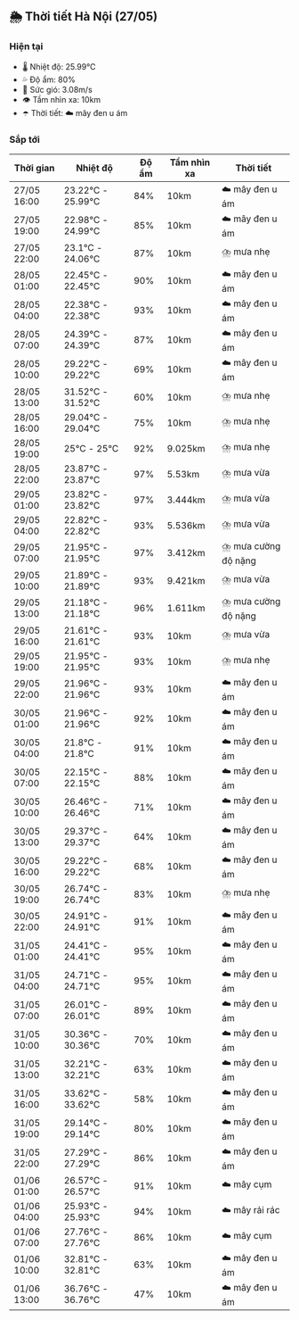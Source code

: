 ## 🌦️ Thời tiết Hà Nội (27/05)

### Hiện tại

- 🌡️ Nhiệt độ: 25.99℃
- 💦 Độ ẩm: 80%
- 💨 Sức gió: 3.08m/s
- 👁️ Tầm nhìn xa: 10km
- ☂️ Thời tiết: ☁️ mây đen u ám

### Sắp tới

| Thời gian | Nhiệt độ | Độ ẩm | Tầm nhìn xa | Thời tiết |
| --- | --- | --- | --- | --- |
| 27/05 16:00 | 23.22℃ - 25.99℃ | 84% | 10km | ☁️ mây đen u ám |
| 27/05 19:00 | 22.98℃ - 24.99℃ | 85% | 10km | ☁️ mây đen u ám |
| 27/05 22:00 | 23.1℃ - 24.06℃ | 87% | 10km | ⛈️ mưa nhẹ |
| 28/05 01:00 | 22.45℃ - 22.45℃ | 90% | 10km | ☁️ mây đen u ám |
| 28/05 04:00 | 22.38℃ - 22.38℃ | 93% | 10km | ☁️ mây đen u ám |
| 28/05 07:00 | 24.39℃ - 24.39℃ | 87% | 10km | ☁️ mây đen u ám |
| 28/05 10:00 | 29.22℃ - 29.22℃ | 69% | 10km | ☁️ mây đen u ám |
| 28/05 13:00 | 31.52℃ - 31.52℃ | 60% | 10km | ⛈️ mưa nhẹ |
| 28/05 16:00 | 29.04℃ - 29.04℃ | 75% | 10km | ⛈️ mưa nhẹ |
| 28/05 19:00 | 25℃ - 25℃ | 92% | 9.025km | ⛈️ mưa nhẹ |
| 28/05 22:00 | 23.87℃ - 23.87℃ | 97% | 5.53km | ⛈️ mưa vừa |
| 29/05 01:00 | 23.82℃ - 23.82℃ | 97% | 3.444km | ⛈️ mưa vừa |
| 29/05 04:00 | 22.82℃ - 22.82℃ | 93% | 5.536km | ⛈️ mưa vừa |
| 29/05 07:00 | 21.95℃ - 21.95℃ | 97% | 3.412km | ⛈️ mưa cường độ nặng |
| 29/05 10:00 | 21.89℃ - 21.89℃ | 93% | 9.421km | ⛈️ mưa vừa |
| 29/05 13:00 | 21.18℃ - 21.18℃ | 96% | 1.611km | ⛈️ mưa cường độ nặng |
| 29/05 16:00 | 21.61℃ - 21.61℃ | 93% | 10km | ⛈️ mưa vừa |
| 29/05 19:00 | 21.95℃ - 21.95℃ | 93% | 10km | ⛈️ mưa nhẹ |
| 29/05 22:00 | 21.96℃ - 21.96℃ | 93% | 10km | ☁️ mây đen u ám |
| 30/05 01:00 | 21.96℃ - 21.96℃ | 92% | 10km | ☁️ mây đen u ám |
| 30/05 04:00 | 21.8℃ - 21.8℃ | 91% | 10km | ☁️ mây đen u ám |
| 30/05 07:00 | 22.15℃ - 22.15℃ | 88% | 10km | ☁️ mây đen u ám |
| 30/05 10:00 | 26.46℃ - 26.46℃ | 71% | 10km | ☁️ mây đen u ám |
| 30/05 13:00 | 29.37℃ - 29.37℃ | 64% | 10km | ☁️ mây đen u ám |
| 30/05 16:00 | 29.22℃ - 29.22℃ | 68% | 10km | ☁️ mây đen u ám |
| 30/05 19:00 | 26.74℃ - 26.74℃ | 83% | 10km | ⛈️ mưa nhẹ |
| 30/05 22:00 | 24.91℃ - 24.91℃ | 91% | 10km | ☁️ mây đen u ám |
| 31/05 01:00 | 24.41℃ - 24.41℃ | 95% | 10km | ☁️ mây đen u ám |
| 31/05 04:00 | 24.71℃ - 24.71℃ | 95% | 10km | ☁️ mây đen u ám |
| 31/05 07:00 | 26.01℃ - 26.01℃ | 89% | 10km | ☁️ mây đen u ám |
| 31/05 10:00 | 30.36℃ - 30.36℃ | 70% | 10km | ☁️ mây đen u ám |
| 31/05 13:00 | 32.21℃ - 32.21℃ | 63% | 10km | ☁️ mây đen u ám |
| 31/05 16:00 | 33.62℃ - 33.62℃ | 58% | 10km | ☁️ mây đen u ám |
| 31/05 19:00 | 29.14℃ - 29.14℃ | 80% | 10km | ☁️ mây đen u ám |
| 31/05 22:00 | 27.29℃ - 27.29℃ | 86% | 10km | ☁️ mây đen u ám |
| 01/06 01:00 | 26.57℃ - 26.57℃ | 91% | 10km | ☁️ mây cụm |
| 01/06 04:00 | 25.93℃ - 25.93℃ | 94% | 10km | ☁️ mây rải rác |
| 01/06 07:00 | 27.76℃ - 27.76℃ | 86% | 10km | ☁️ mây cụm |
| 01/06 10:00 | 32.81℃ - 32.81℃ | 63% | 10km | ☁️ mây đen u ám |
| 01/06 13:00 | 36.76℃ - 36.76℃ | 47% | 10km | ☁️ mây đen u ám |
